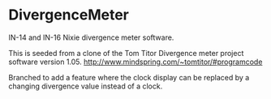 # DivergenceMeter
IN-14 and IN-16 Nixie divergence meter software. 

This is seeded from a clone of the Tom Titor Divergence meter project software version 1.05. http://www.mindspring.com/~tomtitor/#programcode

Branched to add a feature where the clock display can be replaced by a changing divergence value instead of a clock. 
